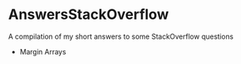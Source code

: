 # AnswersStackOverflow
A compilation of my short answers to some StackOverflow questions
* Margin Arrays

